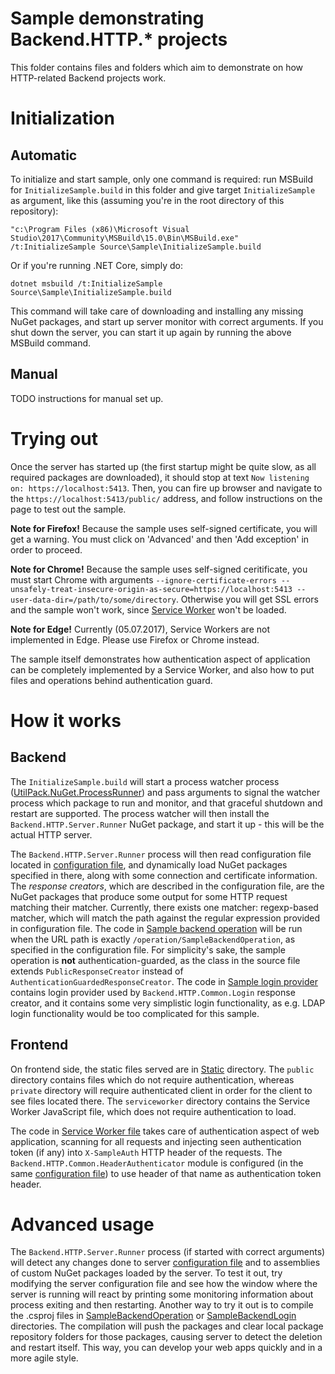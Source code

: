 # Sample demonstrating Backend.HTTP.* projects
This folder contains files and folders which aim to demonstrate on how HTTP-related Backend projects work.

# Initialization

## Automatic
To initialize and start sample, only one command is required: run MSBuild for `InitializeSample.build` in this folder and give target `InitializeSample` as argument, like this (assuming you're in the root directory of this repository):
```
"c:\Program Files (x86)\Microsoft Visual Studio\2017\Community\MSBuild\15.0\Bin\MSBuild.exe" /t:InitializeSample Source\Sample\InitializeSample.build
```

Or if you're running .NET Core, simply do:
```
dotnet msbuild /t:InitializeSample Source\Sample\InitializeSample.build
```

This command will take care of downloading and installing any missing NuGet packages, and start up server monitor with correct arguments.
If you shut down the server, you can start it up again by running the above MSBuild command.

## Manual
TODO instructions for manual set up.

# Trying out
Once the server has started up (the first startup might be quite slow, as all required packages are downloaded), it should stop at text `Now listening on: https://localhost:5413`.
Then, you can fire up browser and navigate to the `https://localhost:5413/public/` address, and follow instructions on the page to test out the sample.

**Note for Firefox!** Because the sample uses self-signed certificate, you will get a warning. You must click on 'Advanced' and then 'Add exception' in order to proceed.

**Note for Chrome!** Because the sample uses self-signed ceritificate, you must start Chrome with arguments `--ignore-certificate-errors --unsafely-treat-insecure-origin-as-secure=https://localhost:5413 --user-data-dir=/path/to/some/directory`.
Otherwise you will get SSL errors and the sample won't work, since [Service Worker](https://developers.google.com/web/fundamentals/getting-started/primers/service-workers) won't be loaded.

**Note for Edge!** Currently (05.07.2017), Service Workers are not implemented in Edge. Please use Firefox or Chrome instead.

The sample itself demonstrates how authentication aspect of application can be completely implemented by a Service Worker, and also how to put files and operations behind authentication guard.

# How it works
## Backend
The `InitializeSample.build` will start a process watcher process ([UtilPack.NuGet.ProcessRunner](https://github.com/CometaSolutions/UtilPack/tree/develop/Source/UtilPack.NuGet.ProcessRunner)) and pass arguments to signal the watcher process which package to run and monitor, and that graceful shutdown and restart are supported.
The process watcher will then install the `Backend.HTTP.Server.Runner` NuGet package, and start it up - this will be the actual HTTP server.

The `Backend.HTTP.Server.Runner` process will then read configuration file located in [configuration file](./Config/SampleServerConfig.json), and dynamically load NuGet packages specified in there, along with some connection and certificate information.
The _response creators_, which are described in the configuration file, are the NuGet packages that produce some output for some HTTP request matching their matcher.
Currently, there exists one matcher: regexp-based matcher, which will match the path against the regular expression provided in configuration file.
The code in [Sample backend operation](./SampleBackendOperation/Operation.cs) will be run when the URL path is exactly `/operation/SampleBackendOperation`, as specified in the configuration file.
For simplicity's sake, the sample operation is **not** authentication-guarded, as the class in the source file extends `PublicResponseCreator` instead of `AuthenticationGuardedResponseCreator`.
The code in [Sample login provider](./SampleBackendLogin/LoginProvider.cs) contains login provider used by `Backend.HTTP.Common.Login` response creator, and it contains some very simplistic login functionality, as e.g. LDAP login functionality would be too complicated for this sample.

## Frontend
On frontend side, the static files served are in [Static](./Static) directory.
The `public` directory contains files which do not require authentication, whereas `private` directory will require authenticated client in order for the client to see files located there.
The `serviceworker` directory contains the Service Worker JavaScript file, which does not require authentication to load.

The code in [Service Worker file](./Static/serviceworker/sw.js) takes care of authentication aspect of web application, scanning for all requests and injecting seen authentication token (if any) into `X-SampleAuth` HTTP header of the requests.
The `Backend.HTTP.Common.HeaderAuthenticator` module is configured (in the same [configuration file](./Config/SampleServerConfig.json)) to use header of that name as authentication token header.

# Advanced usage
The `Backend.HTTP.Server.Runner` process (if started with correct arguments) will detect any changes done to server [configuration file](./Config/SampleServerConfig.json) and to assemblies of custom NuGet packages loaded by the server.
To test it out, try modifying the server configuration file and see how the window where the server is running will react by printing some monitoring information about process exiting and then restarting.
Another way to try it out is to compile the .csproj files in [SampleBackendOperation](./SampleBackendOperation) or [SampleBackendLogin](./SampleBackendLogin) directories.
The compilation will push the packages and clear local package repository folders for those packages, causing server to detect the deletion and restart itself.
This way, you can develop your web apps quickly and in a more agile style.
